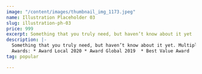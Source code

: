 ```yaml
---
image: "/content/images/thumbnail_img_1173.jpeg"
name: Illustration Placeholder 03
slug: illustration-ph-03
price: 999
excerpt: Something that you truly need, but haven’t know about it yet
description: |-
  Something that you truly need, but haven’t know about it yet. Multiple winner of Community Awarads.
  Awards: * Award Local 2020 * Award Global 2019  * Best Value Award
tag: popular

---
```

